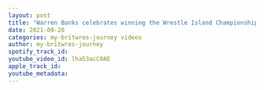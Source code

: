 ```yaml
---
layout: post
title: "Warren Banks celebrates winning the Wrestle Island Championship"
date: 2021-09-20
categories: my-britwres-journey videos
author: my-britwres-journey
spotify_track_id: 
youtube_video_id: lha53acC0AE
apple_track_id: 
youtube_metadata: 
---
```

